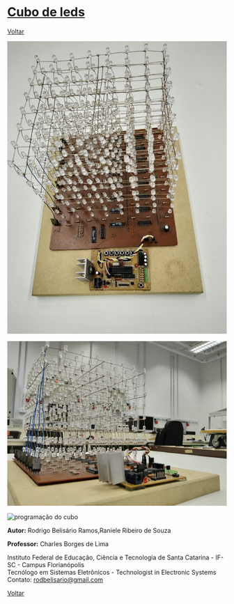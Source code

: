 # [Cubo de leds](https://github.com/Kallarari/lpae.github.io/tree/master/projetos/leds%20cube)

[Voltar](https://lpae.github.io/)

![cubo suerior](https://github.com/LPAE/lpae.github.io/blob/master/estudos/Cubo/Imagens/imagem%20superior.jpeg?raw=true)


![cubo inferior](https://github.com/LPAE/lpae.github.io/blob/master/estudos/Cubo/Imagens/cubo%20inferior.jpeg?raw=true)


![programação do cubo](https://github.com/LPAE/lpae.github.io/blob/master/estudos/Cubo/Imagens/giphy.gif?raw=true)

__Autor:__
Rodrigo Belisário Ramos,Raniele Ribeiro de Souza
<br/>

__Professor:__
Charles Borges de Lima
<br>


Instituto Federal de Educação, Ciência e Tecnologia de Santa Catarina - IF-SC - Campus Florianópolis
</br>
Tecnólogo em Sistemas Eletrônicos - Technologist in Electronic Systems
<br/>
Contato:
rodbelisario@gmail.com


[Voltar](https://lpae.github.io/)

